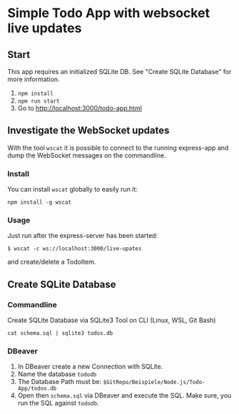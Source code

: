 # Simple Todo App with websocket live updates
## Start

This app requires an initialized SQLite DB. See "Create SQLite Database" for more information.

1) `npm install`
2) `npm run start`
3) Go to [http://localhost:3000/todo-app.html](http://localhost:3000/todo-app.html)

## Investigate the WebSocket updates

With the tool `wscat` it is possible to connect to the running express-app and dump the WebSocket messages on the commandline.

### Install
You can install `wscat` globally to easily run it:

`npm install -g wscat`

### Usage

Just run after the express-server has been started:

```
$ wscat -c ws://localhost:3000/live-upates
```

and create/delete a TodoItem.

## Create SQLite Database

### Commandline
Create SQLite Database via SQLite3 Tool on CLI (Linux, WSL, Git Bash)

```
cat schema.sql | sqlite3 todos.db
```

### DBeaver

1) In DBeaver create a new Connection with SQLite. 
2) Name the database `tododb`
3) The Database Path must be: `$GitRepo/Beispiele/Node.js/Todo-App/todos.db`
4) Open then `schema.sql` via DBeaver and execute the SQL. Make sure, you run the SQL against `tododb`.
